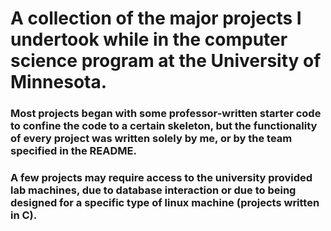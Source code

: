 # A collection of the major projects I undertook while in the computer science program at the University of Minnesota. 
### Most projects began with some professor-written starter code to confine the code to a certain skeleton, but the functionality of every project was written solely by me, or by the team specified in the README.
### A few projects may require access to the university provided lab machines, due to database interaction or due to being designed for a specific type of linux machine (projects written in C).
